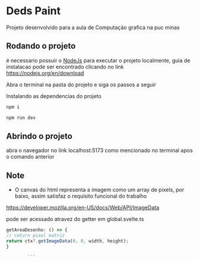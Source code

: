 # Deds Paint

Projeto desenvolvido para a aula de Computação grafica na puc minas

## Rodando o projeto

é necessario possuir o [NodeJs](https://nodejs.org/en/download) para executar o projeto localmente, guia de instalacao pode ser encontrado clicando no link https://nodejs.org/en/download

Abra o terminal na pasta do projeto e siga os passos a seguir

Instalando as dependencias do projeto

```bash
npm i
```

```bash
npm run dev

```

## Abrindo o projeto

abra o navegador no link localhost:5173 como mencionado no terminal apos o comando anterior

## Note

- O canvas do html representa a imagem como um array de pixels, por baixo, assim satisfaz o requisito funcional do trabalho

https://developer.mozilla.org/en-US/docs/Web/API/ImageData

pode ser acessado atravez do getter em global.svelte.ts

````ts
getAreaDesenho: () => {
// return pixel matriz
return ctx?.getImageData(0, 0, width, height);
}

        ```
````
